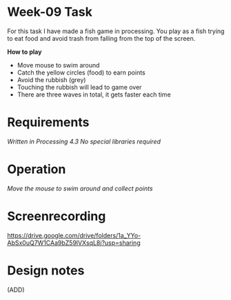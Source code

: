 # Week-09 Task

For this task I have made a fish game in processing. You play as a fish trying to eat food and avoid trash from falling from the top of the screen.

**How to play**
- Move mouse to swim around
- Catch the yellow circles (food) to earn points
- Avoid the rubbish (grey) 
- Touching the rubbish will lead to game over
- There are three waves in total, it gets faster each time

# Requirements
*Written in Processing 4.3*
*No special libraries required*

# Operation
*Move the mouse to swim around and collect points*

# Screenrecording 
https://drive.google.com/drive/folders/1a_YYo-AbSx0uQ7W1CAa9bZ59lVXsqL8j?usp=sharing

# Design notes
(ADD)